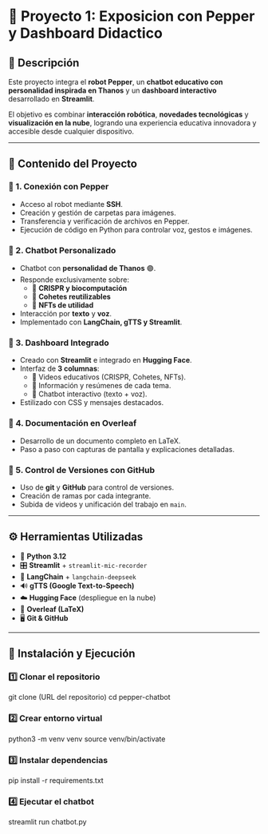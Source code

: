 # 🤖 Proyecto 1: Exposicion con Pepper y Dashboard Didactico

## 📌 Descripción
Este proyecto integra el **robot Pepper**, un **chatbot educativo con personalidad inspirada en Thanos** y un **dashboard interactivo** desarrollado en **Streamlit**.  

El objetivo es combinar **interacción robótica**, **novedades tecnológicas** y **visualización en la nube**, logrando una experiencia educativa innovadora y accesible desde cualquier dispositivo.  

---

## 📝 Contenido del Proyecto

### 🔹 1. Conexión con Pepper
- Acceso al robot mediante **SSH**.  
- Creación y gestión de carpetas para imágenes.  
- Transferencia y verificación de archivos en Pepper.  
- Ejecución de código en Python para controlar voz, gestos e imágenes.  

### 🔹 2. Chatbot Personalizado
- Chatbot con **personalidad de Thanos** 🟣.  
- Responde exclusivamente sobre:
  - 🧬 **CRISPR y biocomputación**  
  - 🚀 **Cohetes reutilizables**  
  - 💠 **NFTs de utilidad**  
- Interacción por **texto** y **voz**.  
- Implementado con **LangChain, gTTS y Streamlit**.  

### 🔹 3. Dashboard Integrado
- Creado con **Streamlit** e integrado en **Hugging Face**.  
- Interfaz de **3 columnas**:
  - 🎥 Videos educativos (CRISPR, Cohetes, NFTs).  
  - 📑 Información y resúmenes de cada tema.  
  - 💬 Chatbot interactivo (texto + voz).  
- Estilizado con CSS y mensajes destacados.  

### 🔹 4. Documentación en Overleaf
- Desarrollo de un documento completo en LaTeX.  
- Paso a paso con capturas de pantalla y explicaciones detalladas.  

### 🔹 5. Control de Versiones con GitHub
- Uso de **git** y **GitHub** para control de versiones.  
- Creación de ramas por cada integrante.  
- Subida de videos y unificación del trabajo en `main`.  

---

## ⚙️ Herramientas Utilizadas
- 🐍 **Python 3.12**  
- 🎛 **Streamlit** + `streamlit-mic-recorder`  
- 🧩 **LangChain** + `langchain-deepseek`  
- 🔊 **gTTS (Google Text-to-Speech)**  
- ☁️ **Hugging Face** (despliegue en la nube)  
- 📝 **Overleaf (LaTeX)**  
- 🖥 **Git & GitHub**  

---

## 🚀 Instalación y Ejecución

### 1️⃣ Clonar el repositorio
git clone (URL del repositorio)
cd pepper-chatbot

### 2️⃣ Crear entorno virtual
python3 -m venv venv
source venv/bin/activate

### 3️⃣ Instalar dependencias
pip install -r requirements.txt

### 4️⃣ Ejecutar el chatbot
streamlit run chatbot.py
